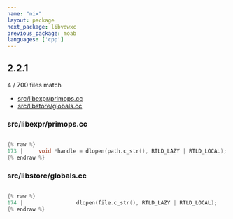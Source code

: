 ```yaml
---
name: "nix"
layout: package
next_package: libvdwxc
previous_package: moab
languages: ['cpp']
---
```

## 2.2.1
4 / 700 files match

 - [src/libexpr/primops.cc](#srclibexprprimopscc)
 - [src/libstore/globals.cc](#srclibstoreglobalscc)

### src/libexpr/primops.cc

```cpp

{% raw %}
173 |     void *handle = dlopen(path.c_str(), RTLD_LAZY | RTLD_LOCAL);
{% endraw %}

```
### src/libstore/globals.cc

```cpp

{% raw %}
174 |                 dlopen(file.c_str(), RTLD_LAZY | RTLD_LOCAL);
{% endraw %}

```